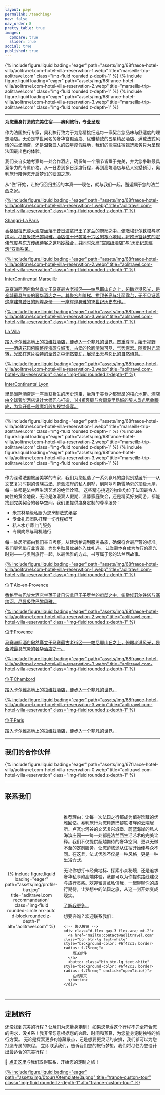 ```yaml
---
layout: page
permalink: /teaching/
nav: false
nav_order: 8
pretty_table: true
images:
  compare: true
  slider: true
social: true
published: true
---
```


<swiper-container keyboard="true" navigation="true" pagination="true" pagination-clickable="true" pagination-dynamic-bullets="true" rewind="true">
  <swiper-slide>  {% include figure.liquid loading="eager" path="assets/img/68france-hotel-villa/aolitravel.com-hotel-villa-reservation-1.webp" title="marseille-trip-aolitravel.com" class="img-fluid rounded z-depth-1" %}</swiper-slide>
  <swiper-slide>  {% include figure.liquid loading="eager" path="assets/img/68france-hotel-villa/aolitravel.com-hotel-villa-reservation-2.webp" title="marseille-trip-aolitravel.com" class="img-fluid rounded z-depth-1" %}</swiper-slide>
  <swiper-slide>  {% include figure.liquid loading="eager" path="assets/img/68france-hotel-villa/aolitravel.com-hotel-villa-reservation-3.webp" title="marseille-trip-aolitravel.com" class="img-fluid rounded z-depth-1" %}</swiper-slide>
</swiper-container>

---

**为您量身打造的完美住宿——奥利旅行，专业呈现**

作为法国旅行专家，奥利旅行致力于为您精挑细选每一家契合您品味与舒适度的理想酒店。无论是举世闻名的奢华宫殿酒店、优雅精致的五星精品酒店、满载法式风情的古堡酒店，还是温馨宜人的四星度假胜地，我们的高端住宿甄选服务只为呈现法国最出色的体验。

我们亲自实地考察每一处合作酒店，确保每一个细节皆臻于完美，并为您争取最具竞争力的专属价格。从一日游到多日深度行程，再到高端酒店与私人别墅预订，奥利旅行陪伴您开启梦幻的法国之旅。

从“住”开始，让旅行回归生活的本真——现在，就与我们一起，邂逅属于您的法兰西之家。


<div class="row">
  <div class="col-md-6">
    <a href="">
      {% include figure.liquid loading="eager" path="assets/img/68france-hotel-villa/aolitravel.com-hotel-villa-reservation-1.webp" title="aolitravel.com-hotel-villa-reservation" class="img-fluid rounded z-depth-1" %}
      <p>Shangri-La Paris</p>
      <p>香格里拉巴黎大酒店坐落于昔日波拿巴王子罗兰的府邸之中，俯瞰埃菲尔铁塔与塞纳河，尽显极致巴黎风雅。酒店位于巴黎第十六区的核心地段，将欧洲宫廷式的宏伟气度与东方传统待客之道巧妙融合，并同时荣膺“宫殿级酒店”与“历史纪念建筑”双重殊荣。</p>
    </a>
  </div>
  <div class="col-md-6">
    <a href="">
      {% include figure.liquid loading="eager" path="assets/img/68france-hotel-villa/aolitravel.com-hotel-villa-reservation-2.webp" title="aolitravel.com-hotel-villa-reservation" class="img-fluid rounded z-depth-1" %}
      <p>InterContinental Marseille</p>
      <p>马赛洲际酒店傲然矗立于马赛最古老街区——帕尼耶山丘之上，俯瞰老港风光，是全城最具气势的奢华酒店之一。其恢宏的阶梯、拱顶长廊与壮丽露台，无不见证着这座建筑昔日的辉煌身份——一座辉煌典雅的18世纪历史杰作。</p>
    </a>
  </div>
</div>

<div class="row">
  <div class="col-md-6">
    <a href="">
      {% include figure.liquid loading="eager" path="assets/img/68france-hotel-villa/aolitravel.com-hotel-villa-reservation-3.webp" title="aolitravel.com-hotel-villa-reservation" class="img-fluid rounded z-depth-1" %}
      <p>La Villa</p>
      <p>踏入卡尔维高地上的拉维拉酒店，便步入一个非凡的世界。首重尊享，始于视野——酒店花园俯瞰整座海湾与城市，古堡的轮廓清晰可见，气势恢宏。随着时光流转，光影在这片独特的全景之中悄然变幻，展现出无与伦比的自然诗意。</p>
    </a>
  </div>
  <div class="col-md-6">
    <a href="">
      {% include figure.liquid loading="eager" path="assets/img/68france-hotel-villa/aolitravel.com-hotel-villa-reservation-3.webp" title="aolitravel.com-hotel-villa-reservation" class="img-fluid rounded z-depth-1" %}
      <p>InterContinental Lyon</p>
      <p>里昂洲际酒店是一座重获新生的历史瑰宝，坐落于美食之都里昂的核心地带。酒店由全球奢华酒店设计大师匠心打造，144间客房与套房将里昂城的醉人风光尽收眼底，为您开启一段魔幻般的视觉盛宴。</p>
    </a>
  </div>
</div>


---

<swiper-container keyboard="true" navigation="true" pagination="true" pagination-clickable="true" pagination-dynamic-bullets="true" rewind="true">
  <swiper-slide>  {% include figure.liquid loading="eager" path="assets/img/68france-hotel-villa/aolitravel.com-hotel-villa-reservation-1.webp" title="marseille-trip-aolitravel.com" class="img-fluid rounded z-depth-1" %}</swiper-slide>
  <swiper-slide>  {% include figure.liquid loading="eager" path="assets/img/68france-hotel-villa/aolitravel.com-hotel-villa-reservation-2.webp" title="marseille-trip-aolitravel.com" class="img-fluid rounded z-depth-1" %}</swiper-slide>
  <swiper-slide>  {% include figure.liquid loading="eager" path="assets/img/68france-hotel-villa/aolitravel.com-hotel-villa-reservation-3.webp" title="marseille-trip-aolitravel.com" class="img-fluid rounded z-depth-1" %}</swiper-slide>
</swiper-container>

---


作为深耕法国旅居美学的专家，我们为您甄选了一系列非凡的度假别墅居所——从文艺复兴时期的贵族古堡、蔚蓝海岸的私人别墅，到阿尔卑斯雪场旁的顶级木屋，每一处都是法兰西生活艺术的绝佳诠释。
这些精心挑选的物业均位于法国最令人向往的黄金地段，无论是浪漫双人假期、温馨家庭聚会，还是精英好友同游，都能找到完美契合的奢华空间。我们更提供度身定制的尊享服务：

- 米其林星级私厨为您烹制法式飨宴
- 专业礼宾团队打理一切行程细节
- 私人水疗师上门服务
- 专属向导与司机随行

每一处居所都由我们亲自考察，从建筑格调到服务品质，确保符合最严苛的标准。我们更凭借行业资源，为您争取最优越的入住礼遇。
让住宿本身成为旅行的高光时刻——与奥利旅行一起，以最优雅的方式，书写属于您的法兰西故事。



<div class="row">
  <div class="col-md-6">
    <a href="">
      {% include figure.liquid loading="eager" path="assets/img/68france-hotel-villa/aolitravel.com-hotel-villa-reservation-1.webp" title="aolitravel.com-hotel-villa-reservation" class="img-fluid rounded z-depth-1" %}
      <p>位于Aix-en-Provence</p>
      <p>香格里拉巴黎大酒店坐落于昔日波拿巴王子罗兰的府邸之中，俯瞰埃菲尔铁塔与塞纳河，尽显极致巴黎风雅。</p>
    </a>
  </div>
  <div class="col-md-6">
    <a href="">
      {% include figure.liquid loading="eager" path="assets/img/68france-hotel-villa/aolitravel.com-hotel-villa-reservation-2.webp" title="aolitravel.com-hotel-villa-reservation" class="img-fluid rounded z-depth-1" %}
      <p>位于Provence</p>
      <p>马赛洲际酒店傲然矗立于马赛最古老街区——帕尼耶山丘之上，俯瞰老港风光，是全城最具气势的奢华酒店之一。</p>
    </a>
  </div>
</div>

<div class="row">
  <div class="col-md-6">
    <a href="">
      {% include figure.liquid loading="eager" path="assets/img/68france-hotel-villa/aolitravel.com-hotel-villa-reservation-3.webp" title="aolitravel.com-hotel-villa-reservation" class="img-fluid rounded z-depth-1" %}
      <p>位于Chambord</p>
      <p>踏入卡尔维高地上的拉维拉酒店，便步入一个非凡的世界。</p>
    </a>
  </div>
  <div class="col-md-6">
    <a href="">
      {% include figure.liquid loading="eager" path="assets/img/68france-hotel-villa/aolitravel.com-hotel-villa-reservation-3.webp" title="aolitravel.com-hotel-villa-reservation" class="img-fluid rounded z-depth-1" %}
      <p>位于Paris</p>
      <p>踏入卡尔维高地上的拉维拉酒店，便步入一个非凡的世界。</p>
    </a>
  </div>
</div>



---

## 我们的合作伙伴

{% include figure.liquid loading="eager" path="assets/img/67france-hotel-villa/aolitravel.com-hotel-villa-reservation-0.webp" title="aolitravel.com-hotel-villa-reservation" class="img-fluid rounded z-depth-1" %}


---

## 联系我们

<!-- 人物介绍板块 -->
<div style="display: flex; align-items: center; gap: 20px; margin: 2em 0;">

  <!-- 左侧头像（圆形） -->
  <div style="flex: 1; text-align: center;">
    {% include figure.liquid loading="eager" path="assets/img/profile-tian.jpg" title="aolitravel.com recommandation" class="img-fluid rounded-circle mx-auto d-block rounded z-depth-1" alt="aolitravel.com" %}
  </div>

  <!-- 右侧文字内容 + 按钮 -->
  <div style="flex: 2;">
    <p>推荐理由：让每一次法国之行都成为值得珍藏的优雅回忆。奥利旅行为您精选巴黎铁塔畔的云端居所、卢瓦尔河谷的文艺复兴城堡、蔚蓝海岸的私人海滨庄园——每一处都是法兰西生活艺术的完美诠释。我们不仅提供超越期待的奢华空间，更以无微不至的定制服务，让您的旅途从住宿开始便与众不同。在这里，法式优雅不仅是一种风格，更是一种生活方式。</p>
    <p>无论你想打卡经典地标、探索小众秘境，还是追求奢华私享的高端体验，我都可以为你提供路线建议与旅行灵感。欢迎留言或私信我，一起聊聊你的旅行期待，让梦想中的法国之旅，从这一刻开始变成现实。</p>
    <p><a href="https://aolitravel.com/">了解我更多...</a></p>
    <p>想要咨询？欢迎联系我们：</p>

    <!-- 嵌入按钮 -->
    <div class="d-flex gap-3 flex-wrap mt-2">
      <a href="mailto:contact@aolitravel.com" class="btn btn-lg text-white" style="background-color: #6f42c1; border-radius: 0.75rem;">
        发送邮件
      </a>
      <button class="btn btn-lg text-white" style="background-color: #6f42c1; border-radius: 0.75rem;" onclick="openTidio()">
        在线聊天
      </button>
    </div>
  </div>

</div>

<!-- 聊天脚本 -->
<script>
  function openTidio() {
    if (window.tidioChatApi) {
      window.tidioChatApi.open();
    } else {
      alert("聊天加载中，请稍后重试。");
    }
  }
</script>

---

## 定制旅行

还没找到完美的行程？让我们为您量身定制！
如果您觉得这个行程不完全符合您的需求，没关系！我非常乐意根据您的兴趣、时间和预算，为您量身定制独特的旅行方案。
无论是探索更多的隐藏景点，还是想要更灵活的安排，我们都可以为您打造专属的旅程。
立即联系我们，告诉我们您的旅行梦想，我们将尽快为您设计出最适合的完美行程！

💬 [点击这里](https://aolitravel.com/custom-travel/)与我们取得联系，开始您的定制之旅！

  <div>
    <a href="https://aolitravel.com/custom-travel/">
      {% include figure.liquid loading="eager" path="assets/img/0tours/0template/0a.png" title="france-custom-tour" class="img-fluid rounded z-depth-1" alt="france-custom-tour" %}
    </a>
  </div>

---


